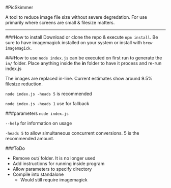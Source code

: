 #PicSkimmer

A tool to reduce image file size without severe degredation. For use primarily where screens are small & filesize matters.

---

###How to install
Download or clone the repo & execute `npm install`. Be sure to have imagemagick installed on your system or install with `brew imagemagick`.

###How to use
`node index.js` can be executed on first run to generate the `in/` folder. Place anything inside the **in** folder to have it process and re-run index.js

The images are replaced in-line. Current estimates show around 9.5% filesize reduction.

`node index.js -heads 5` is recommended

`node index.js -heads 1` use for fallback

###parameters
`node index.js`

`--help` for information on usage

`-heads 5` to allow simultaneous concurrent conversions. 5 is the recommended amount.

###ToDo
* Remove out/ folder. It is no longer used
* Add instructions for running inside program
* Allow parameters to specify directory
* Compile into standalone
	* Would still require imagemagick 